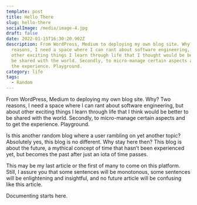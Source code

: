 ```yaml
---
template: post
title: Hello There
slug: hello-there
socialImage: /media/image-4.jpg
draft: false
date: 2022-01-15T16:30:20.902Z
description: From WordPress, Medium to deploying my own blog site. Why? Two
  reasons, I need a space where I can rant about software engineering, but about
  other exciting things I learn through life that I thought would be better to
  be shared with the world. Secondly, to micro-manage certain aspects and to get
  the experience. Playground.
category: life
tags:
  - Random
---
```

From WordPress, Medium to deploying my own blog site. Why? Two reasons, I need a space where I can rant about software engineering, but about other exciting things I learn through life that I think would be better to be shared with the world. Secondly, to micro-manage certain aspects and to get the experience. Playground.

Is this another random blog where a user rambling on yet another topic? Absolutely yes, this blog is no different. Why stay here then? This blog is about the future, a mythical concept of time that hasn’t been experienced yet, but becomes the past after just an iota of time passes.

This may be my last article or the first of many to come on this platform. Still, I assure you that some sentences will be monotonous, some sentences will be enlightening and insightful, and no future article will be confusing like this article.

Documenting starts here.

